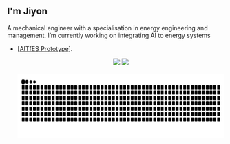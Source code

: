 ## I'm Jiyon
A mechanical engineer with a specialisation in energy engineering and management. I’m currently working on integrating AI to energy systems
- [[AITfES Prototype](https://aitfes.vercel.app)].

  <div align="center">
    <a href="mailto:jiyonpj2501@gmail.com" target="_blank"><img src="https://img.shields.io/badge/Gmail-333333?style=for-the-badge&logo=gmail&logoColor=red" /></a>
    <a href="https://linkedin.com/in/jiyon" target="_blank"> <img src="https://img.shields.io/badge/LinkedIn-0077B5?style=for-the-badge&logo=linkedin&logoColor=white"/></a>
  </div>
  
  <br>
  
  <div align=center>
    <picture>
      <source media="(prefers-color-scheme: dark)" srcset="https://raw.githubusercontent.com/thenewlegend/thenewlegend/output/github-contribution-grid-snake-dark.svg" />
      <source media="(prefers-color-scheme: light)" srcset="https://raw.githubusercontent.com/thenewlegend/thenewlegend/output/github-contribution-grid-snake.svg" />
      <img align=top height=150 alt="github-snake" src="https://raw.githubusercontent.com/thenewlegend/thenewlegend/output/github-contribution-grid-snake.svg" />
    </picture>
  </div>

